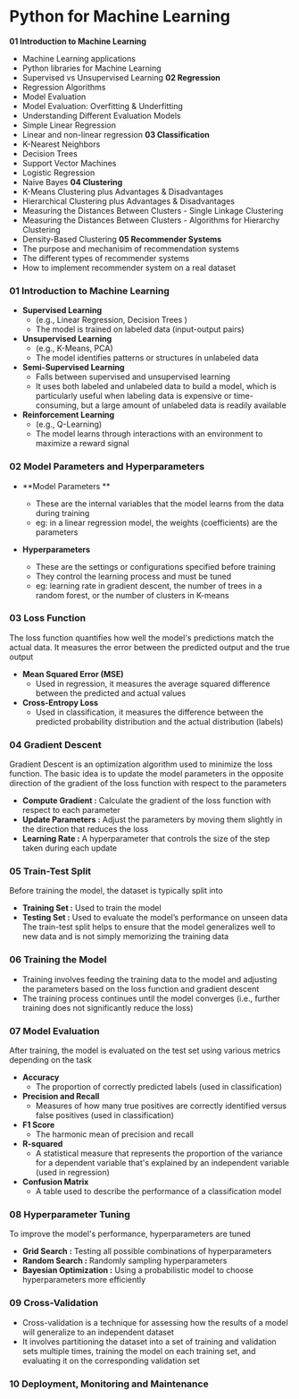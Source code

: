 # Python for Machine Learning

**01 Introduction to Machine Learning**
- Machine Learning applications 
- Python libraries for Machine Learning
- Supervised vs Unsupervised Learning
**02 Regression**
- Regression Algorithms 
- Model Evaluation 
- Model Evaluation: Overfitting & Underfitting
- Understanding Different Evaluation Models
- Simple Linear Regression
- Linear and non-linear regression
**03 Classification**
- K-Nearest Neighbors
- Decision Trees 
- Support Vector Machines
- Logistic Regression
- Naive Bayes
**04 Clustering**
- K-Means Clustering plus Advantages & Disadvantages 
- Hierarchical Clustering plus Advantages & Disadvantages 
- Measuring the Distances Between Clusters - Single Linkage Clustering 
- Measuring the Distances Between Clusters - Algorithms for Hierarchy Clustering 
- Density-Based Clustering
**05 Recommender Systems**
- The purpose and mechanisim of recommendation systems
- The different types of recommender systems
- How to implement recommender system on a real dataset

### 01 Introduction to Machine Learning

- **Supervised Learning** 
	- (e.g., Linear Regression, Decision Trees ) 
	- The model is trained on labeled data (input-output pairs)
- **Unsupervised Learning** 
	- (e.g., K-Means, PCA)
	- The model identifies patterns or structures in unlabeled data
- **Semi-Supervised Learning** 
	- Falls between supervised and unsupervised learning
	- It uses both labeled and unlabeled data to build a model, which is particularly useful when labeling data is expensive or time-consuming, but a large amount of unlabeled data is readily available
- **Reinforcement Learning** 
	- (e.g., Q-Learning)
	- The model learns through interactions with an environment to maximize a reward signal

### 02 **Model Parameters and Hyperparameters**
- **Model Parameters **
	- These are the internal variables that the model learns from the data during training
	- eg: in a linear regression model, the weights (coefficients) are the parameters
  
- **Hyperparameters** 
	- These are the settings or configurations specified before training
	- They control the learning process and must be tuned
	- eg: learning rate in gradient descent, the number of trees in a random forest, or the number of clusters in K-means

### 03 **Loss Function**
The loss function quantifies how well the model's predictions match the actual data. It measures the error between the predicted output and the true output

- **Mean Squared Error (MSE)** 
	- Used in regression, it measures the average squared difference between the predicted and actual values
- **Cross-Entropy Loss** 
	- Used in classification, it measures the difference between the predicted probability distribution and the actual distribution (labels)

### 04 **Gradient Descent**
Gradient Descent is an optimization algorithm used to minimize the loss function. The basic idea is to update the model parameters in the opposite direction of the gradient of the loss function with respect to the parameters

- **Compute Gradient :** Calculate the gradient of the loss function with respect to each parameter
- **Update Parameters :** Adjust the parameters by moving them slightly in the direction that reduces the loss
- **Learning Rate :** A hyperparameter that controls the size of the step taken during each update

### 05 **Train-Test Split**
Before training the model, the dataset is typically split into
- **Training Set :** Used to train the model
- **Testing Set :** Used to evaluate the model’s performance on unseen data
The train-test split helps to ensure that the model generalizes well to new data and is not simply memorizing the training data

### 06 **Training the Model**
- Training involves feeding the training data to the model and adjusting the parameters based on the loss function and gradient descent
- The training process continues until the model converges (i.e., further training does not significantly reduce the loss)

### 07 **Model Evaluation**
After training, the model is evaluated on the test set using various metrics depending on the task

- **Accuracy**
	- The proportion of correctly predicted labels (used in classification)
- **Precision and Recall**
	- Measures of how many true positives are correctly identified versus false positives (used in classification)
- **F1 Score** 
	- The harmonic mean of precision and recall
- **R-squared** 
	- A statistical measure that represents the proportion of the variance for a dependent variable that's explained by an independent variable (used in regression)
- **Confusion Matrix** 
	- A table used to describe the performance of a classification model

### 08 **Hyperparameter Tuning**
To improve the model's performance, hyperparameters are tuned
- **Grid Search :** Testing all possible combinations of hyperparameters
- **Random Search :** Randomly sampling hyperparameters
- **Bayesian Optimization :** Using a probabilistic model to choose hyperparameters more efficiently

### 09 **Cross-Validation**
- Cross-validation is a technique for assessing how the results of a model will generalize to an independent dataset 
- It involves partitioning the dataset into a set of training and validation sets multiple times, training the model on each training set, and evaluating it on the corresponding validation set

### 10 **Deployment, Monitoring and Maintenance**
